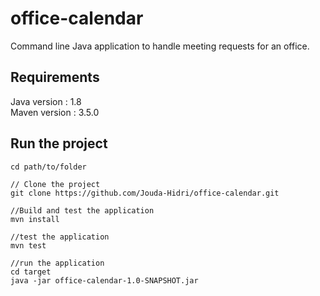 # office-calendar

Command line Java application to handle meeting requests for an office.

## Requirements
Java version : 1.8          
Maven version : 3.5.0

## Run the project

````
cd path/to/folder          

// Clone the project
git clone https://github.com/Jouda-Hidri/office-calendar.git

//Build and test the application          
mvn install          

//test the application          
mvn test          

//run the application          
cd target          
java -jar office-calendar-1.0-SNAPSHOT.jar          
````
